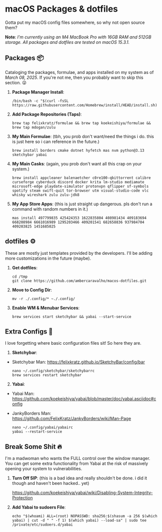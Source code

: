 # macOS Packages & dotfiles

Gotta put my macOS config files somewhere, so why not open source them?

**Note**: *I'm currently using an M4 MacBook Pro with 16GB RAM and 512GB storage. All packages and dotfiles are tested on macOS 15.3.1.*

## Packages 📦

Cataloging the packages, formulae, and apps installed on my system as of *March 08, 2025*. If you're not me, then you probably want to skip this section. 😜

1. **Package Manager Install**:

    ```console
    /bin/bash -c "$(curl -fsSL https://raw.githubusercontent.com/Homebrew/install/HEAD/install.sh)"
    ```

2. **Add Package Repositories (Taps)**:

    ```console
    brew tap felixkratz/formulae && brew tap koekeishiya/formulae && brew tap mdogan/zulu
    ```

3. **My Main Formulae**:
(tbh, you prob don't want/need the things i do. this is just here so i can reference in the future.)

    ```console
    brew install borders cmake dotnet hyfetch mas nvm python@3.13 sketchybar yabai
    ```

4. **My Main Casks**:
(again, you prob don't want all this crap on your system.)

    ```console
    brew install appcleaner balenaetcher c0re100-qbittorrent calibre curseforge cyberduck discord docker krita lm-studio mediamate microsoft-edge playdate-simulator protonvpn qflipper sf-symbols spotify steam swift-quit tor-browser utm visual-studio-code vlc whisky wireshark zulu zulu-jdk8
    ```

5. **My App Store Apps**:
(this is just straight up dangerous. pls don't run a command with random numbers in it.)

    ```console
    mas install 497799835 425424353 1622835804 408981434 409183694 668208984 6661016989 1295203466 409201541 682658836 937984704 409203825 1451685025
    ```

## dotfiles ⚙️

These are mostly just templates provided by the developers. I'll be adding more customizations in the future (maybe).

1. **Get dotfiles**:

    ```console
    cd /tmp
    git clone https://github.com/ambercaravalho/macos-dotfiles.git
    ```

2. **Move to Config Dir**:

    ```console
    mv -r ./.config/* ~./.config/
    ```

3. **Enable WM & Menubar Services**:

    ```console
    brew services start sketchybar && yabai --start-service
    ```

## Extra Configs 🎉

I love forgetting where basic configuration files sit! So here they are.

1. **Sketchybar**:

- Sketchybar Man: https://felixkratz.github.io/SketchyBar/config/bar

    ```console
    nano ~/.config/sketchybar/sketchybarrc
    brew services restart sketchybar
    ```

2. **Yabai**:

- Yabai Man: https://github.com/koekeishiya/yabai/blob/master/doc/yabai.asciidoc#config
- JankyBorders Man: https://github.com/FelixKratz/JankyBorders/wiki/Man-Page

    ```console
    nano ~/.config/yabai/yabairc
    yabai --restart-service
    ```

## Break Some Shit 🔥

I'm a madwoman who wants the FULL control over the window manager. You can get some extra functionality from Yabai at the risk of massively opening your system to vulnerabilities.

1. **Turn Off SIP**:
(this is a bad idea and really shouldn't be done. i did it though and haven't been hacked.. yet)

    https://github.com/koekeishiya/yabai/wiki/Disabling-System-Integrity-Protection

2. **Add Yabai to sudoers File**:

    ```console
    echo "$(whoami) ALL=(root) NOPASSWD: sha256:$(shasum -a 256 $(which yabai) | cut -d " " -f 1) $(which yabai) --load-sa" | sudo tee /private/etc/sudoers.d/yabai
    ```

